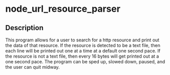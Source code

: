 # node_url_resource_parser

## Description
This program allows for a user to search for a http resource and print out the data of that resource. If the resource is detected to be a text file, then each line will be printed out one at a time at a default one second pace. If the resource is not a text file, then every 16 bytes will get printed out at a one second pace. The program can be sped up, slowed down, paused, and the user can quit midway.
